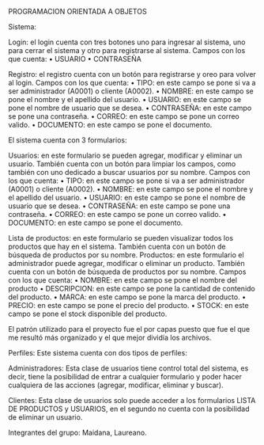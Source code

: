 PROGRAMACION ORIENTADA A OBJETOS

Sistema:

Login: el login cuenta con tres botones uno para ingresar al sistema, uno para cerrar el sistema y otro para registrarse al sistema.
Campos con los que cuenta:
•	USUARIO
•	CONTRASEÑA

Registro: el registro cuenta con un botón para registrarse y oreo para volver al login.
Campos con los que cuenta:
•	TIPO: en este campo se pone si va a ser administrador (A0001) o cliente (A0002).
•	NOMBRE: en este campo se pone el nombre y el apellido del usuario.
•	USUARIO: en este campo se pone el nombre de usuario que se desea.
•	CONTRASEÑA: en este campo se pone una contraseña.
•	CORREO: en este campo se pone un correo valido.
•	DOCUMENTO: en este campo se pone el documento.

El sistema cuenta con 3 formularios:

Usuarios: en este formulario se pueden agregar, modificar y eliminar un usuario. También cuenta con un botón para limpiar los campos, como también con uno dedicado a buscar usuarios por su nombre.
Campos con los que cuenta:
•	TIPO: en este campo se pone si va a ser administrador (A0001) o cliente (A0002).
•	NOMBRE: en este campo se pone el nombre y el apellido del usuario.
•	USUARIO: en este campo se pone el nombre de usuario que se desea.
•	CONTRASEÑA: en este campo se pone una contraseña.
•	CORREO: en este campo se pone un correo valido.
•	DOCUMENTO: en este campo se pone el documento.

Lista de productos: en este formulario se pueden visualizar todos los productos que hay en el sistema. También cuenta con un botón de búsqueda de productos por su nombre.
Productos: en este formulario el administrador puede agregar, modificar o eliminar un producto. También cuenta con un botón de búsqueda de productos por su nombre.
Campos con los que cuenta:
•	NOMBRE: en este campo se pone el nombre del producto
•	DESCRIPCION: en este campo se pone la cantidad de contenido del producto.
•	MARCA: en este campo se pone la marca del producto.
•	PRECIO: en este campo se pone el precio del producto.
•	STOCK: en este campo se pone el stock disponible del producto.

El patrón utilizado para el proyecto fue el por capas puesto que fue el que me resultó más organizado y el que mejor dividía los archivos.

Perfiles: 
Este sistema cuenta con dos tipos de perfiles:

Administradores:
Esta clase de usuarios tiene control total del sistema, es decir, tiene la posibilidad de entrar a cualquier formulario y poder hacer cualquiera de las acciones (agregar, modificar, eliminar y buscar).

Clientes:
Esta clase de usuarios solo puede acceder a los formularios LISTA DE PRODUCTOS y USUARIOS, en el segundo no cuenta con la posibilidad de eliminar un usuario.

Integrantes del grupo:
Maidana, Laureano.
